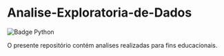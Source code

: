 # Analise-Exploratoria-de-Dados
![Badge Python](https://img.shields.io/badge/Python-3776AB?style=for-the-badge&logo=python&logoColor=white)

 O presente repositório contém analises realizadas para fins educacionais.
